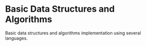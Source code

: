 # Basic Data Structures and Algorithms

Basic data structures and algorithms implementation using several languages.
